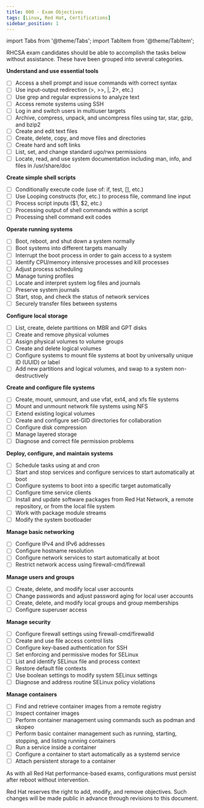 ```yaml
---
title: 000 - Exam Objectives
tags: [Linux, Red Hat, Certifications]
sidebar_position: 1
---
```


import Tabs from '@theme/Tabs';
import TabItem from '@theme/TabItem';


<Tabs className="unique-tabs">
<TabItem value="2022" label="2022" default>

RHCSA exam candidates should be able to accomplish the tasks below without assistance. These have been grouped into several categories.

**Understand and use essential tools**
- [ ] Access a shell prompt and issue commands with correct syntax
- [ ] Use input-output redirection (>, >>, |, 2>, etc.)
- [ ] Use grep and regular expressions to analyze text
- [ ] Access remote systems using SSH
- [ ] Log in and switch users in multiuser targets
- [ ] Archive, compress, unpack, and uncompress files using tar, star, gzip, and bzip2
- [ ] Create and edit text files
- [ ] Create, delete, copy, and move files and directories
- [ ] Create hard and soft links
- [ ] List, set, and change standard ugo/rwx permissions
- [ ] Locate, read, and use system documentation including man, info, and files in /usr/share/doc

**Create simple shell scripts**
- [ ] Conditionally execute code (use of: if, test, [], etc.)
- [ ] Use Looping constructs (for, etc.) to process file, command line input
- [ ] Process script inputs ($1, $2, etc.)
- [ ] Processing output of shell commands within a script
- [ ] Processing shell command exit codes

**Operate running systems**
- [ ] Boot, reboot, and shut down a system normally
- [ ] Boot systems into different targets manually
- [ ] Interrupt the boot process in order to gain access to a system
- [ ] Identify CPU/memory intensive processes and kill processes
- [ ] Adjust process scheduling
- [ ] Manage tuning profiles
- [ ] Locate and interpret system log files and journals
- [ ] Preserve system journals
- [ ] Start, stop, and check the status of network services
- [ ] Securely transfer files between systems

**Configure local storage**
- [ ] List, create, delete partitions on MBR and GPT disks
- [ ] Create and remove physical volumes
- [ ] Assign physical volumes to volume groups
- [ ] Create and delete logical volumes
- [ ] Configure systems to mount file systems at boot by universally unique ID (UUID) or label
- [ ] Add new partitions and logical volumes, and swap to a system non-destructively

**Create and configure file systems**
- [ ] Create, mount, unmount, and use vfat, ext4, and xfs file systems
- [ ] Mount and unmount network file systems using NFS
- [ ] Extend existing logical volumes
- [ ] Create and configure set-GID directories for collaboration
- [ ] Configure disk compression
- [ ] Manage layered storage
- [ ] Diagnose and correct file permission problems

**Deploy, configure, and maintain systems**
- [ ] Schedule tasks using at and cron
- [ ] Start and stop services and configure services to start automatically at boot
- [ ] Configure systems to boot into a specific target automatically
- [ ] Configure time service clients
- [ ] Install and update software packages from Red Hat Network, a remote repository, or from the local file system
- [ ] Work with package module streams
- [ ] Modify the system bootloader

**Manage basic networking**
- [ ] Configure IPv4 and IPv6 addresses
- [ ] Configure hostname resolution
- [ ] Configure network services to start automatically at boot
- [ ] Restrict network access using firewall-cmd/firewall

**Manage users and groups**
- [ ] Create, delete, and modify local user accounts
- [ ] Change passwords and adjust password aging for local user accounts
- [ ] Create, delete, and modify local groups and group memberships
- [ ] Configure superuser access

**Manage security**
- [ ] Configure firewall settings using firewall-cmd/firewalld
- [ ] Create and use file access control lists
- [ ] Configure key-based authentication for SSH
- [ ] Set enforcing and permissive modes for SELinux
- [ ] List and identify SELinux file and process context
- [ ] Restore default file contexts
- [ ] Use boolean settings to modify system SELinux settings
- [ ] Diagnose and address routine SELinux policy violations

**Manage containers**
- [ ] Find and retrieve container images from a remote registry
- [ ] Inspect container images
- [ ] Perform container management using commands such as podman and skopeo
- [ ] Perform basic container management such as running, starting, stopping, and listing running containers
- [ ] Run a service inside a container
- [ ] Configure a container to start automatically as a systemd service
- [ ] Attach persistent storage to a container

As with all Red Hat performance-based exams, configurations must persist after reboot without intervention.

Red Hat reserves the right to add, modify, and remove objectives. Such changes will be made public in advance through revisions to this document.

</TabItem>



</Tabs>